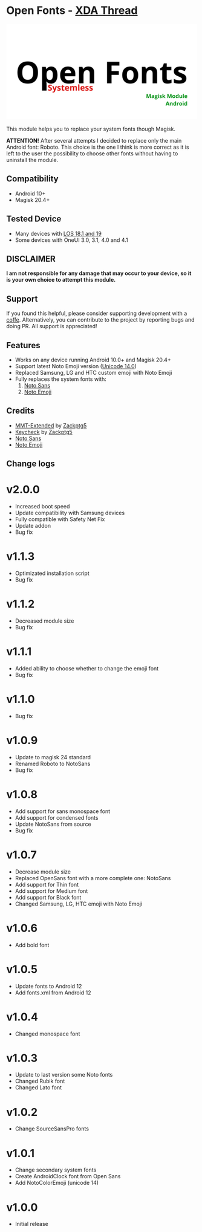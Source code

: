 # Open Fonts - [XDA Thread](https://forum.xda-developers.com/t/magisk-module-font-open-fonts.4446663/)

![Open Font](https://raw.githubusercontent.com/F3FFO/Open-Fonts/master/img/logo.png)

This module helps you to replace your system fonts though Magisk.

**ATTENTION!** After several attempts I decided to replace only the main Android font: Roboto. This choice is the one I think is more correct as it is left to the user the possibility to choose other fonts without having to uninstall the module.

## Compatibility

- Android 10+
- Magisk 20.4+

## Tested Device

- Many devices with [LOS 18.1 and 19](https://lineageos.org/)
- Some devices with OneUI 3.0, 3.1, 4.0 and 4.1

## DISCLAIMER

**I am not responsible for any damage that may occur to your device, so it is your own choice to attempt this module.**

## Support

If you found this helpful, please consider supporting development with a [coffe](https://www.paypal.me/f3ff0). Alternatively, you can contribute to the project by reporting bugs and doing PR. All support is appreciated!

## Features

- Works on any device running Android 10.0+ and Magisk 20.4+
- Support latest Noto Emoji version ([Unicode 14.0](https://emojipedia.org/unicode-14.0/))
- Replaced Samsung, LG and HTC custom emoji with Noto Emoji
- Fully replaces the system fonts with:
  1. [Noto Sans](https://github.com/googlefonts/noto-fonts)
  2. [Noto Emoji](https://github.com/googlefonts/noto-emoji)

## Credits

- [MMT-Extended](https://github.com/Zackptg5/MMT-Extended) by [Zackptg5](https://github.com/Zackptg5)
- [Keycheck](https://github.com/Zackptg5/Keycheck) by [Zackptg5](https://github.com/Zackptg5)
- [Noto Sans](https://github.com/googlefonts/noto-fonts)
- [Noto Emoji](https://github.com/googlefonts/noto-emoji)

## Change logs

# v2.0.0

- Increased boot speed
- Update compatibility with Samsung devices
- Fully compatible with Safety Net Fix
- Update addon
- Bug fix

# v1.1.3

- Optimizated installation script
- Bug fix

# v1.1.2

- Decreased module size
- Bug fix

# v1.1.1

- Added ability to choose whether to change the emoji font
- Bug fix

# v1.1.0

- Bug fix

# v1.0.9

- Update to magisk 24 standard
- Renamed Roboto to NotoSans
- Bug fix

# v1.0.8

- Add support for sans monospace font
- Add support for condensed fonts
- Update NotoSans from source
- Bug fix

# v1.0.7

- Decrease module size
- Replaced OpenSans font with a more complete one: NotoSans
- Add support for Thin font
- Add support for Medium font
- Add support for Black font
- Changed Samsung, LG, HTC emoji with Noto Emoji

# v1.0.6

- Add bold font

# v1.0.5

- Update fonts to Android 12
- Add fonts.xml from Android 12

# v1.0.4

- Changed monospace font

# v1.0.3

- Update to last version some Noto fonts
- Changed Rubik font
- Changed Lato font

# v1.0.2

- Change SourceSansPro fonts

# v1.0.1

- Change secondary system fonts
- Create AndroidClock font from Open Sans
- Add NotoColorEmoji (unicode 14)

# v1.0.0

- Initial release
